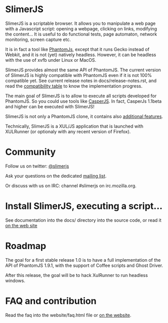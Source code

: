 # SlimerJS

SlimerJS is a scriptable browser. It allows you to manipulate a web page
with a Javascript script: opening a webpage, clicking on links, modifying the content...
It is useful to do functional tests, page automaton, network monitoring, screen capture etc.

It is in fact a tool like [PhantomJs](http://phantomjs.org/), except that
it runs Gecko instead of Webkit, and it is not (yet) natively headless.
However, it can be headless with the use of xvfb under Linux or MacOS.

SlimerJS provides almost the same API of PhantomJS. The current version of SlimerJS
is highly compatible with PhantomJS even if it is not 100% compatible yet.
See current release notes in docs/release-notes.rst, and
read the [compatibility table](https://github.com/laurentj/slimerjs/blob/master/API_COMPAT.md)
to know the implementation progress.

The main goal of SlimerJS is to allow to execute all scripts developed for PhantomJS. So
you could use tools like [CasperJS](http://casperjs.org). In fact, CasperJs 1.1beta and higher
can be executed with SlimerJS!

SlimerJS is not only a PhantomJS clone, it contains also [additional features](http://slimerjs.org/features.html).

Technically, SlimerJS is a XUL/JS application that is launched with
XULRunner (or optionaly with any recent version of Firefox).

# Community

Follow us on twitter: [@slimerjs](https://twitter.com/slimerjs)

Ask your questions on the dedicated [mailing list](https://groups.google.com/forum/#!forum/slimerjs).

Or discuss with us on IRC: channel #slimerjs on irc.mozilla.org.

# Install SlimerJS, executing a script...

See documentation into the docs/ directory into the source code, or read
it [on the web site](http://docs.slimerjs.org/current/)

# Roadmap

The goal for a first stable release 1.0 is to have a full implementation of
the API of PhantomJS 1.9.1, with the support of Coffee scripts and Ghost Driver.

After this release, the goal will be to hack XulRunner to run headless windows.

# FAQ and contribution

Read the faq into the website/faq.html file or [on the website](http://slimerjs.org/faq.html).
